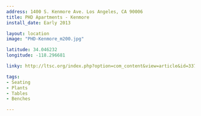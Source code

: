 ```yaml
---
address: 1400 S. Kenmore Ave. Los Angeles, CA 90006 
title: PHD Apartments - Kenmore
install_date: Early 2013

layout: location
image: "PHD-Kenmore_m200.jpg"

latitude: 34.046232
longitude: -118.296681

linky: http://ltsc.org/index.php?option=com_content&view=article&id=337

tags:	
- Seating
- Plants
- Tables
- Benches

---
```

